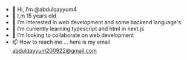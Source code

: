 - 👋 Hi, I’m @abdulqayyum4
- 🖤 I,m 15 years old 
- 👀 I’m interested in web development and some backend language's 
- 🌱 I’m currently learning typescript and html in next.js
- 💞️ I’m looking to collaborate on web development 
- 📫 How to reach me ... here is my email abdulqayyum200922@gmail.com


<!---
abdulqayyum4/abdulqayyum4 is a ✨ special ✨ repository because its `README.md` (this file) appears on your GitHub profile.
You can click the Preview link to take a look at your changes.
--->
